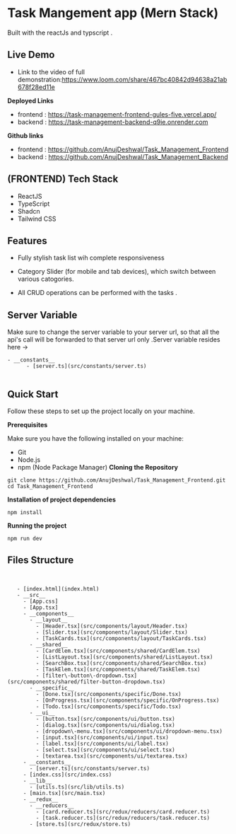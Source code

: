 
# Task Mangement app (Mern Stack)

Built with the reactJs and typscript .
## Live Demo
- Link to the video of full demonstration:https://www.loom.com/share/467bc40842d94638a21ab678f28ed11e


**Deployed Links**
- frontend :  https://task-management-frontend-gules-five.vercel.app/
- backend : https://task-management-backend-q9ie.onrender.com



**Github links**
- frontend : https://github.com/AnujDeshwal/Task_Management_Frontend
- backend : https://github.com/AnujDeshwal/Task_Management_Backend



## (FRONTEND) Tech Stack

- ReactJS
- TypeScript
- Shadcn
- Tailwind CSS



## Features

- Fully stylish task list wih complete responsiveness

- Category Slider (for mobile and tab devices), which switch between various catogories.
- All CRUD operations can be performed with the tasks . 

## Server Variable 
Make sure to change the server variable to your server url, so that all the api's call will be forwarded to that server url only .Server variable resides here -> 
 ```
 - __constants__
       - [server.ts](src/constants/server.ts)


 ```

## Quick Start
Follow these steps to set up the project locally on your machine.

**Prerequisites**

Make sure you have the following installed on your machine:

- Git
- Node.js
- npm (Node Package Manager)
**Cloning the Repository**

```
git clone https://github.com/AnujDeshwal/Task_Management_Frontend.git
cd Task_Management_Frontend
```
**Installation of project dependencies**

```
npm install
```
**Running the project**

```
npm run dev
```

## Files Structure
```


   - [index.html](index.html)
   - __src__
     - [App.css]
     - [App.tsx]
     - __components__
       - __layout__
         - [Header.tsx](src/components/layout/Header.tsx)
         - [Slider.tsx](src/components/layout/Slider.tsx)
         - [TaskCards.tsx](src/components/layout/TaskCards.tsx)
       - __shared__
         - [CardElem.tsx](src/components/shared/CardElem.tsx)
         - [ListLayout.tsx](src/components/shared/ListLayout.tsx)
         - [SearchBox.tsx](src/components/shared/SearchBox.tsx)
         - [TaskElem.tsx](src/components/shared/TaskElem.tsx)
         - [filter\-button\-dropdown.tsx](src/components/shared/filter-button-dropdown.tsx)
       - __specific__
         - [Done.tsx](src/components/specific/Done.tsx)
         - [OnProgress.tsx](src/components/specific/OnProgress.tsx)
         - [Todo.tsx](src/components/specific/Todo.tsx)
       - __ui__
         - [button.tsx](src/components/ui/button.tsx)
         - [dialog.tsx](src/components/ui/dialog.tsx)
         - [dropdown\-menu.tsx](src/components/ui/dropdown-menu.tsx)
         - [input.tsx](src/components/ui/input.tsx)
         - [label.tsx](src/components/ui/label.tsx)
         - [select.tsx](src/components/ui/select.tsx)
         - [textarea.tsx](src/components/ui/textarea.tsx)
     - __constants__
       - [server.ts](src/constants/server.ts)
     - [index.css](src/index.css)
     - __lib__
       - [utils.ts](src/lib/utils.ts)
     - [main.tsx](src/main.tsx)
     - __redux__
       - __reducers__
         - [card.reducer.ts](src/redux/reducers/card.reducer.ts)
         - [task.reducer.ts](src/redux/reducers/task.reducer.ts)
       - [store.ts](src/redux/store.ts)

   ```